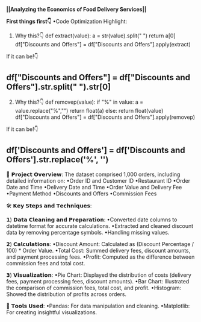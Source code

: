**||Analyzing the Economics of Food Delivery Services||**

**First things first👇**
•Code Optimization Highlight:

1) Why this?👇
def extract(value):
 a = str(value).split(" ")
 return a[0]
df["Discounts and Offers"] = df["Discounts and Offers"].apply(extract)

If it can be!👇

df["Discounts and Offers"] = df["Discounts and Offers"].str.split(" ").str[0]
-----------------------------------------------------------------------------------
2) Why this?👇
def removep(value):
 if "%" in value:
 a = value.replace("%","")
 return float(a)
 else:
 return float(value)
df["Discounts and Offers"] = df["Discounts and Offers"].apply(removep)

If it can be!👇

df['Discounts and Offers'] = df['Discounts and Offers'].str.replace('%', '')
------------------------------------------------------------------------------------
📂 𝗣𝗿𝗼𝗷𝗲𝗰𝘁 𝗢𝘃𝗲𝗿𝘃𝗶𝗲𝘄:
The dataset comprised 1,000 orders, including detailed information on:
•Order ID and Customer ID
•Restaurant ID
•Order Date and Time
•Delivery Date and Time
•Order Value and Delivery Fee
•Payment Method
•Discounts and Offers
•Commission Fees

🛠️ 𝗞𝗲𝘆 𝗦𝘁𝗲𝗽𝘀 𝗮𝗻𝗱 𝗧𝗲𝗰𝗵𝗻𝗶𝗾𝘂𝗲𝘀:

𝟭) 𝗗𝗮𝘁𝗮 𝗖𝗹𝗲𝗮𝗻𝗶𝗻𝗴 𝗮𝗻𝗱 𝗣𝗿𝗲𝗽𝗮𝗿𝗮𝘁𝗶𝗼𝗻:
•Converted date columns to datetime format for accurate calculations.
•Extracted and cleaned discount data by removing percentage symbols. •Handling missing values.

𝟮) 𝗖𝗮𝗹𝗰𝘂𝗹𝗮𝘁𝗶𝗼𝗻𝘀:
•Discount Amount: Calculated as (Discount Percentage / 100) * Order Value.
•Total Cost: Summed delivery fees, discount amounts, and payment processing fees.
•Profit: Computed as the difference between commission fees and total cost.

𝟯) 𝗩𝗶𝘀𝘂𝗮𝗹𝗶𝘇𝗮𝘁𝗶𝗼𝗻:
•Pie Chart: Displayed the distribution of costs (delivery fees, payment processing fees, discount amounts).
•Bar Chart: Illustrated the comparison of commission fees, total cost, and profit.
•Histogram: Showed the distribution of profits across orders.

🧰 𝗧𝗼𝗼𝗹𝘀 𝗨𝘀𝗲𝗱:
•Pandas: For data manipulation and cleaning.
•Matplotlib: For creating insightful visualizations.
